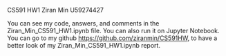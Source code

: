 CS591 HW1
Ziran Min
U59274427

You can see my code, answers, and comments in the Ziran_Min_CS591_HW1.ipynb file.
You can also run it on Jupyter Notebook.
You can go to my github https://github.com/ziranmin/CS591HW, to have a better look of my Ziran_Min_CS591_HW1.ipynb report.
